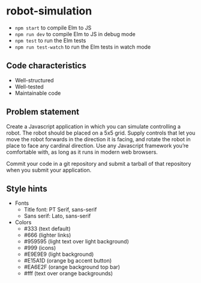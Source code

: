 # robot-simulation

- `npm start` to compile Elm to JS
- `npm run dev` to compile Elm to JS in debug mode
- `npm test` to run the Elm tests
- `npm run test-watch` to run the Elm tests in watch mode

## Code characteristics

- Well-structured
- Well-tested
- Maintainable code

## Problem statement

Create a Javascript application in which you can simulate controlling a robot.
The robot should be placed on a 5x5 grid. Supply controls that let you move the
robot forwards in the direction it is facing, and rotate the robot in place to
face any cardinal direction. Use any Javascript framework you’re comfortable
with, as long as it runs in modern web browsers.

Commit your code in a git repository and submit a tarball of that repository
when you submit your application.

## Style hints

- Fonts
  - Title font: PT Serif, sans-serif
  - Sans serif: Lato, sans-serif
- Colors
  - #333 (text default)
  - #666 (lighter links)
  - #959595 (light text over light background)
  - #999 (icons)
  - #E9E9E9 (light background)
  - #E15A1D (orange bg accent button)
  - #EA6E2F (orange background top bar)
  - #fff (text over orange backgrounds)
